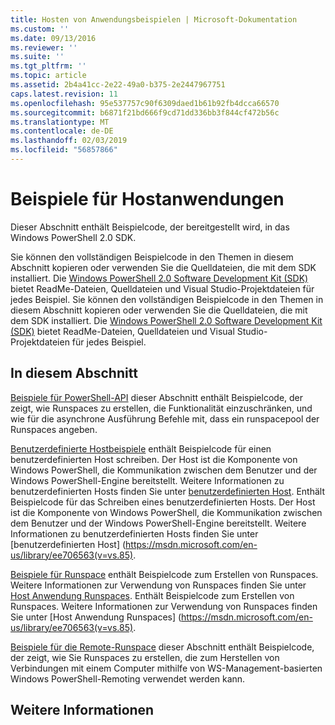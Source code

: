 ```yaml
---
title: Hosten von Anwendungsbeispielen | Microsoft-Dokumentation
ms.custom: ''
ms.date: 09/13/2016
ms.reviewer: ''
ms.suite: ''
ms.tgt_pltfrm: ''
ms.topic: article
ms.assetid: 2b4a41cc-2e22-49a0-b375-2e2447967751
caps.latest.revision: 11
ms.openlocfilehash: 95e537757c90f6309daed1b61b92fb4dcca66570
ms.sourcegitcommit: b6871f21bd666f9cd71dd336bb3f844cf472b56c
ms.translationtype: MT
ms.contentlocale: de-DE
ms.lasthandoff: 02/03/2019
ms.locfileid: "56857866"
---
```

# <a name="host-application-samples"></a>Beispiele für Hostanwendungen

Dieser Abschnitt enthält Beispielcode, der bereitgestellt wird, in das Windows PowerShell 2.0 SDK.

 Sie können den vollständigen Beispielcode in den Themen in diesem Abschnitt kopieren oder verwenden Sie die Quelldateien, die mit dem SDK installiert. Die [Windows PowerShell 2.0 Software Development Kit (SDK)](https://www.microsoft.com/en-us/download/details.aspx?id=2560) bietet ReadMe-Dateien, Quelldateien und Visual Studio-Projektdateien für jedes Beispiel.
Sie können den vollständigen Beispielcode in den Themen in diesem Abschnitt kopieren oder verwenden Sie die Quelldateien, die mit dem SDK installiert. Die [Windows PowerShell 2.0 Software Development Kit (SDK)](https://www.microsoft.com/en-us/download/details.aspx?id=2560) bietet ReadMe-Dateien, Quelldateien und Visual Studio-Projektdateien für jedes Beispiel.

## <a name="in-this-section"></a>In diesem Abschnitt

 [Beispiele für PowerShell-API](./windows-powershell-api-samples.md) dieser Abschnitt enthält Beispielcode, der zeigt, wie Runspaces zu erstellen, die Funktionalität einzuschränken, und wie für die asynchrone Ausführung Befehle mit, dass ein runspacepool der Runspaces angeben.

 [Benutzerdefinierte Hostbeispiele](./custom-host-samples.md) enthält Beispielcode für einen benutzerdefinierten Host schreiben. Der Host ist die Komponente von Windows PowerShell, die Kommunikation zwischen dem Benutzer und der Windows PowerShell-Engine bereitstellt. Weitere Informationen zu benutzerdefinierten Hosts finden Sie unter [benutzerdefinierten Host](https://msdn.microsoft.com/en-us/library/ee706563(v=vs.85).aspx).
Enthält Beispielcode für das Schreiben eines benutzerdefinierten Hosts. Der Host ist die Komponente von Windows PowerShell, die Kommunikation zwischen dem Benutzer und der Windows PowerShell-Engine bereitstellt. Weitere Informationen zu benutzerdefinierten Hosts finden Sie unter [benutzerdefinierten Host] (https://msdn.microsoft.com/en-us/library/ee706563(v=vs.85).

 [Beispiele für Runspace](./runspace-samples.md) enthält Beispielcode zum Erstellen von Runspaces. Weitere Informationen zur Verwendung von Runspaces finden Sie unter [Host Anwendung Runspaces](https://msdn.microsoft.com/en-us/library/ee706563(v=vs.85).aspx).
Enthält Beispielcode zum Erstellen von Runspaces. Weitere Informationen zur Verwendung von Runspaces finden Sie unter [Host Anwendung Runspaces] (https://msdn.microsoft.com/en-us/library/ee706563(v=vs.85).

 [Beispiele für die Remote-Runspace](./remote-runspace-samples.md) dieser Abschnitt enthält Beispielcode, der zeigt, wie Sie Runspaces zu erstellen, die zum Herstellen von Verbindungen mit einem Computer mithilfe von WS-Management-basierten Windows PowerShell-Remoting verwendet werden kann.

## <a name="see-also"></a>Weitere Informationen
